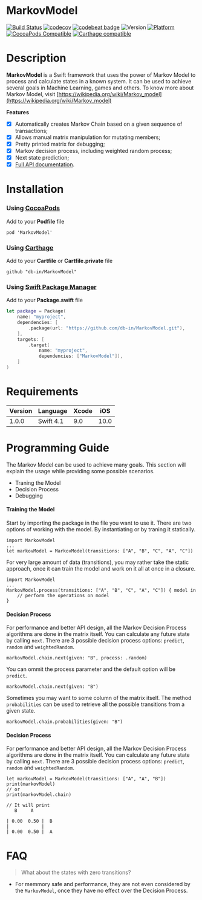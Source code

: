 # MarkovModel

[![Build Status](https://travis-ci.org/db-in/MarkovModel.svg?branch=master)](https://travis-ci.org/db-in/MarkovModel)
[![codecov](https://codecov.io/gh/dineybomfim/MarkovModel/branch/master/graph/badge.svg)](https://codecov.io/gh/dineybomfim/MarkovModel)
[![codebeat badge](https://codebeat.co/badges/366a5994-abec-4c41-8e64-6f71ff9eab33)](https://codebeat.co/projects/github-com-dineybomfim-markovmodel-master)
![Version](https://img.shields.io/badge/swift-4.1-red.svg)
[![Platform](https://img.shields.io/cocoapods/p/MarkovModel.svg?style=flat)](https://markovmodel.github.io/MarkovModel)
[![CocoaPods Compatible](https://img.shields.io/cocoapods/v/MarkovModel.svg)](https://img.shields.io/cocoapods/v/MarkovModel.svg)
[![Carthage compatible](https://img.shields.io/badge/Carthage-compatible-4BC51D.svg?style=flat)](https://github.com/Carthage/Carthage)

# Description
**MarkovModel** is a Swift framework that uses the power of Markov Model to process and calculate states in a known system. It can be used to achieve several goals in Machine Learning, games and others.
To know more about Markov Model, visit [https://wikipedia.org/wiki/Markov_model](https://wikipedia.org/wiki/Markov_model)

**Features**

- [x] Automatically creates Markov Chain based on a given sequence of transactions;
- [x] Allows manual matrix manipulation for mutating members;
- [x] Pretty printed matrix for debugging;
- [x] Markov decision process, including weighted random process;
- [x] Next state prediction;
- [x] [Full API documentation](https://db-in.github.io/MarkovModel/).

# Installation

### Using [CocoaPods](https://cocoapods.org)

Add to your **Podfile** file

```
pod 'MarkovModel'
```

### Using [Carthage](https://github.com/Carthage/Carthage)

Add to your **Cartfile** or **Cartfile.private** file

```
github "db-in/MarkovModel"
```

### Using [Swift Package Manager](https://swift.org/package-manager)

Add to your **Package.swift** file

```swift
let package = Package(
    name: "myproject",
    dependencies: [
        .package(url: "https://github.com/db-in/MarkovModel.git"),
    ],
    targets: [
        .target(
            name: "myproject",
            dependencies: ["MarkovModel"]),
    ]
)
```

# Requirements
Version | Language | Xcode | iOS
------- | -------- | ----- | ---
 1.0.0  | Swift 4.1  |  9.0  | 10.0

# Programming Guide
The Markov Model can be used to achieve many goals. This section will explain the usage while providing some possible scenarios.

* Traning the Model
* Decision Process
* Debugging

#### Training the Model
Start by importing the package in the file you want to use it. There are two options of working with the model. By instantiating or by traning it statically.

```
import MarkovModel
...
let markovModel = MarkovModel(transitions: ["A", "B", "C", "A", "C"])
```

For very large amount of data (transitions), you may rather take the static approach, once it can train the model and work on it all at once in a closure.

```
import MarkovModel
...
MarkovModel.process(transitions: ["A", "B", "C", "A", "C"]) { model in
	// perform the operations on model
}
```

#### Decision Process
For performance and better API design, all the Markov Decision Process algorithms are done in the matrix itself.
You can calculate any future state by calling `next`. There are 3 possible decision process options: `predict`, `random` and `weightedRandom`.

```
markovModel.chain.next(given: "B", process: .random)
```

You can ommit the process parameter and the default option will be `predict`.


```
markovModel.chain.next(given: "B")
```

Sometimes you may want to some column of the matrix itself. The method `probabilities` can be used to retrieve all the possible transitions from a given state.

```
markovModel.chain.probabilities(given: "B")
```
#### Decision Process
For performance and better API design, all the Markov Decision Process algorithms are done in the matrix itself.
You can calculate any future state by calling `next`. There are 3 possible decision process options: `predict`, `random` and `weightedRandom`.

```
let markovModel = MarkovModel(transitions: ["A", "A", "B"])
print(markovModel)
// or
print(markovModel.chain)

// It will print
   B     A    

| 0.00  0.50 |  B   
|            |
| 0.00  0.50 |  A   
```


# FAQ
> What about the states with zero transitions?

- For memmory safe and performance, they are not even considered by the `MarkovModel`, once they have no effect over the Decision Process.
